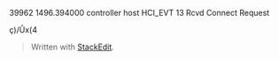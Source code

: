 

39962		1496.394000	controller		host		HCI_EVT	13	Rcvd Connect Request


ç)/Ûx(4
> Written with [StackEdit](https://stackedit.io/).
<!--stackedit_data:
eyJoaXN0b3J5IjpbLTgxOTQ4Mjk1N119
-->